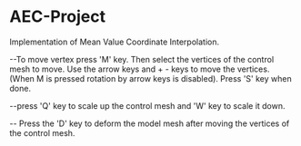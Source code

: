 # AEC-Project
Implementation of Mean Value Coordinate Interpolation.

 --To move vertex press 'M' key. Then select the vertices of the control mesh to move. Use the arrow keys and + - keys to move the vertices.
(When M is pressed rotation by arrow keys is disabled). Press 'S' key when done.

--press 'Q' key to scale up the control mesh and 'W' key to scale it down. 

-- Press the 'D' key to deform the model mesh after moving the vertices of the control mesh.

